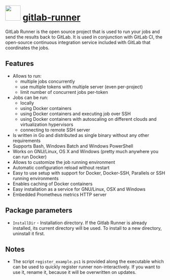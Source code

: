 # <img src="https://cdn.rawgit.com/majkinetor/chocolatey/master/gitlab-runner/icon.png" width="48" height="48"/>  [gitlab-runner](https://chocolatey.org/packages/gitlab-runner)

GitLab Runner is the open source project that is used to run your jobs and send the results back to GitLab. It is used in conjunction with GitLab CI, the open-source continuous integration service included with GitLab that coordinates the jobs.

## Features

- Allows to run:
  - multiple jobs concurrently
  - use multiple tokens with multiple server (even per-project)
  - limit number of concurrent jobs per-token
- Jobs can be run:
  - locally
  - using Docker containers
  - using Docker containers and executing job over SSH
  - using Docker containers with autoscaling on different clouds and virtualization hypervisors 
  - connecting to remote SSH server
- Is written in Go and distributed as single binary without any other requirements
- Supports Bash, Windows Batch and Windows PowerShell
- Works on GNU/Linux, OS X and Windows (pretty much anywhere you can run Docker)
- Allows to customize the job running environment
- Automatic configuration reload without restart
- Easy to use setup with support for Docker, Docker-SSH, Parallels or SSH running environments
- Enables caching of Docker containers
- Easy installation as a service for GNU/Linux, OSX and Windows
- Embedded Prometheus metrics HTTP server

## Package parameters

- `InstallDir` - Installation directory. If the Gitlab Runner is already installed, its current directory will be used. To install to a new directory, uninstall it first.

## Notes

- The script `register_example.ps1` is provided along the executable which can be used to quickly register runner non-interactively. If you want to use it, rename it, because it will be overwritten on updates.
